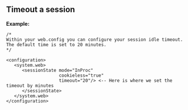 Timeout a session
-------

**Example:**

	/*
	Within your web.config you can configure your session idle timeout.
	The default time is set to 20 minutes.
	*/
		
	<configuration>
	   <system.web>
		  <sessionState mode="InProc"
						cookieless="true"
						timeout="20"/> <-- Here is where we set the timeout by minutes
		  </sessionState>
	   </system.web>
	</configuration>